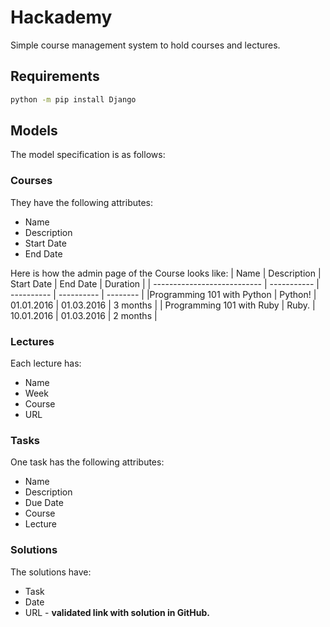 # Hackademy
Simple course management system to hold courses and lectures.

## Requirements
```bash
python -m pip install Django
```

## Models
The model specification is as follows:

### Courses

They have the following attributes:
* Name
* Description
* Start Date
* End Date 

Here is how the admin page of the Course looks like:
|            Name             | Description | Start Date |  End Date  | Duration |
| --------------------------- | ----------- | ---------- | ---------- | -------- |
|Programming 101 with Python  | Python!     | 01.01.2016 | 01.03.2016 | 3 months |
| Programming 101 with Ruby | Ruby. | 10.01.2016 | 01.03.2016 | 2 months |

### Lectures

Each lecture has:
* Name
* Week
* Course
* URL

### Tasks

One task has the following attributes:
* Name
* Description
* Due Date
* Course
* Lecture

### Solutions

The solutions have:
* Task
* Date
* URL - **validated link with solution in GitHub.**

